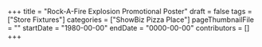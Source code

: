 +++
title = "Rock-A-Fire Explosion Promotional Poster"
draft = false
tags = ["Store Fixtures"]
categories = ["ShowBiz Pizza Place"]
pageThumbnailFile = ""
startDate = "1980-00-00"
endDate = "0000-00-00"
contributors = []
+++
